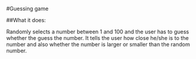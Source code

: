 #Guessing game

##What it does:

Randomly selects a number between 1 and 100 and the user has to guess whether the guess the number.
It tells the user how close he/she is to the number and also whether the number is larger or smaller than the random number.